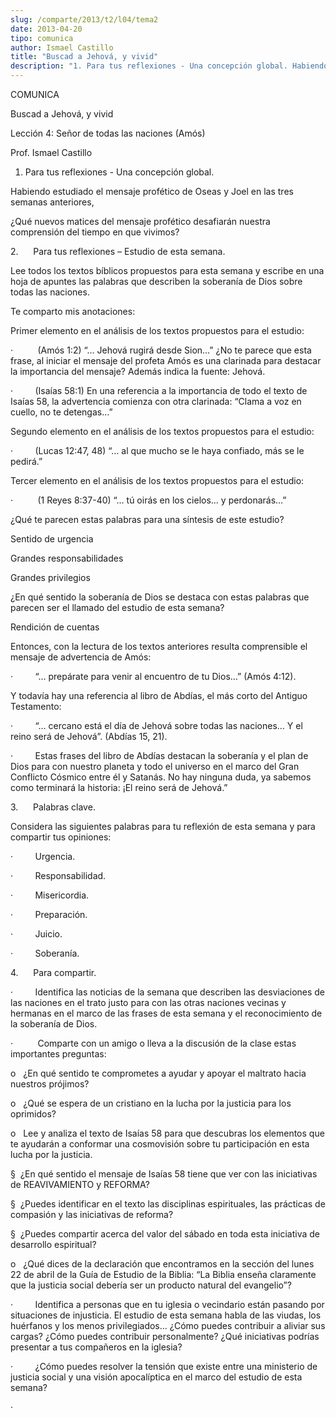 ```yaml
---
slug: /comparte/2013/t2/l04/tema2
date: 2013-04-20
tipo: comunica
author: Ismael Castillo
title: "Buscad a Jehová, y vivid"
description: "1. Para tus reflexiones - Una concepción global. Habiendo estudiado el mensaje  profético de Oseas y Joel en las tres semanas anteriores, ¿Qué nuevos matices  del mensaje profético desafiarán nuestra comprensión del tiempo en que vivimos?"
---
```


COMUNICA

Buscad a Jehová, y vivid

Lección 4: Señor de todas las naciones (Amós)

Prof. Ismael Castillo

1.  Para tus reflexiones - Una concepción global.

Habiendo estudiado el mensaje profético de Oseas y Joel en las tres semanas anteriores,

¿Qué nuevos matices del mensaje profético desafiarán nuestra comprensión del tiempo en que vivimos?

2.      Para tus reflexiones – Estudio de esta semana.

Lee todos los textos bíblicos propuestos para esta semana y escribe en una hoja de apuntes las palabras que describen la soberanía de Dios sobre todas las naciones.

Te comparto mis anotaciones:

Primer elemento en el análisis de los textos propuestos para el estudio:

·          (Amós 1:2) “… Jehová rugirá desde Sion…” ¿No te parece que esta frase, al iniciar el mensaje del profeta Amós es una clarinada para destacar la importancia del mensaje? Además indica la fuente: Jehová.

·         (Isaías 58:1) En una referencia a la importancia de todo el texto de Isaías 58, la advertencia comienza con otra clarinada: “Clama a voz en cuello, no te detengas…”

Segundo elemento en el análisis de los textos propuestos para el estudio:

·         (Lucas 12:47, 48) “… al que mucho se le haya confiado, más se le pedirá.”

Tercer elemento en el análisis de los textos propuestos para el estudio:

·          (1 Reyes 8:37-40) “… tú oirás en los cielos… y perdonarás…”

¿Qué te parecen estas palabras para una síntesis de este estudio?

Sentido de urgencia

Grandes responsabilidades

Grandes privilegios

¿En qué sentido la soberanía de Dios se destaca con estas palabras que parecen ser el llamado del estudio de esta semana?

Rendición de cuentas

Entonces, con la lectura de los textos anteriores resulta comprensible el mensaje de advertencia de Amós:

·         “… prepárate para venir al encuentro de tu Dios…” (Amós 4:12).

Y todavía hay una referencia al libro de Abdías, el más corto del Antiguo Testamento:

·         “… cercano está el día de Jehová sobre todas las naciones… Y el reino será de Jehová”. (Abdías 15, 21).

·         Estas frases del libro de Abdías destacan la soberanía y el plan de Dios para con nuestro planeta y todo el universo en el marco del Gran Conflicto Cósmico entre él y Satanás. No hay ninguna duda, ya sabemos como terminará la historia: ¡El reino será de Jehová.”

3.      Palabras clave.

Considera las siguientes palabras para tu reflexión de esta semana y para compartir tus opiniones:

·         Urgencia.

·         Responsabilidad.

·         Misericordia.

·         Preparación.

·         Juicio.

·         Soberanía.

4.      Para compartir.

·         Identifica las noticias de la semana que describen las desviaciones de las naciones en el trato justo para con las otras naciones vecinas y hermanas en el marco de las frases de esta semana y el reconocimiento de la soberanía de Dios.

·          Comparte con un amigo o lleva a la discusión de la clase estas importantes preguntas:

o   ¿En qué sentido te comprometes a ayudar y apoyar el maltrato hacia nuestros prójimos?

o   ¿Qué se espera de un cristiano en la lucha por la justicia para los oprimidos?

o   Lee y analiza el texto de Isaías 58 para que descubras los elementos que te ayudarán a conformar una cosmovisión sobre tu participación en esta lucha por la justicia.

§  ¿En qué sentido el mensaje de Isaías 58 tiene que ver con las iniciativas de REAVIVAMIENTO y REFORMA?

§  ¿Puedes identificar en el texto las disciplinas espirituales, las prácticas de compasión y las iniciativas de reforma?

§  ¿Puedes compartir acerca del valor del sábado en toda esta iniciativa de desarrollo espiritual?

o   ¿Qué dices de la declaración que encontramos en la sección del lunes 22 de abril de la Guía de Estudio de la Biblia: “La Biblia enseña claramente que la justicia social debería ser un producto natural del evangelio”?

·         Identifica a personas que en tu iglesia o vecindario están pasando por situaciones de injusticia. El estudio de esta semana habla de las viudas, los huérfanos y los menos privilegiados… ¿Cómo puedes contribuir a aliviar sus cargas? ¿Cómo puedes contribuir personalmente? ¿Qué iniciativas podrías presentar a tus compañeros en la iglesia?

·         ¿Cómo puedes resolver la tensión que existe entre una ministerio de justicia social y una visión apocalíptica en el marco del estudio de esta semana?

·
